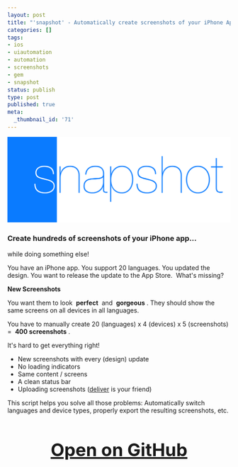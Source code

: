 ```yaml
---
layout: post
title: "'snapshot' - Automatically create screenshots of your iPhone App"
categories: []
tags:
- ios
- uiautomation
- automation
- screenshots
- gem
- snapshot
status: publish
type: post
published: true
meta:
  _thumbnail_id: '71'
---
```


[![](/squarespace_images/static_545299aae4b0e9514fe30c95_54529a29e4b025a90f45cc50_5461107ce4b00e059c1eb9b2_1415647357210__img.png)](https://github.com/KrauseFx/snapshot)
  


### Create hundreds of screenshots of your iPhone app... 
while doing something else!


You have an iPhone app. You support 20 languages. You updated the design. You want to release the update to the App Store. 
What's missing?

**New Screenshots**

You want them to look 
**perfect**
 and 
**gorgeous**
. They should show the same screens on all devices in all languages.

You have to manually create 20 (languages) x 4 (devices) x 5 (screenshots) = 
**400 screenshots**
.

It's hard to get everything right!

* New screenshots with every (design) update
* No loading indicators
* Same content / screens
* A clean status bar
* Uploading screenshots ([deliver](https://github.com/KrauseFx/deliver) is your friend)

This script helps you solve all those problems: Automatically switch languages and device types, properly export the resulting screenshots, etc.

<h3 style="text-align: center; font-size: 40px;">
  <a href="https://github.com/KrauseFx/snapshot" target="_blank" style="text-decoration: underline;">
    Open on GitHub
  </a>
</h3>
